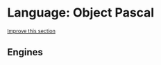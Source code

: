 # Language: Object Pascal
<sup>[Improve this section](https://github.com/rbuckton/regexp-features/edit/main/src/languages/object-pascal.yml)</sup>


<!--
'name' sources:
  - [](../../src/languages/object-pascal.yml)
-->


## Engines